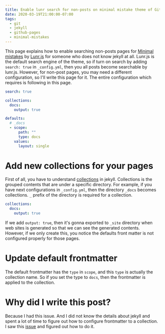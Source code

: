 ```yaml
---
title: Enable lunr search for non-posts on minimal mistake theme of GitHub pages
date: 2020-03-19T21:00:00-07:00
tags:
  - git
  - jekyll
  - github-pages
  - minimal-mistakes
---
```


This page explains how to enable searching non-posts pages for [Minimal mistakes](https://github.com/mmistakes/minimal-mistakes) by [Lunr.js](https://lunrjs.com/) for someone who does not know jekyll at all.
Lunr.js is the default search engine of the theme, so if turn on search by adding `search: true` in `_config.yml`, then you all posts become searchable by lunr.js.
However, for non-post pages, you may need a different configuration, so I'll write this page for it.
The entire configuration which requires is following in this page.

```yml
search: true

collections:
  docs:
    output: true

defaults:
  # _docs
  - scope:
      path: ""
      type: docs
    values:
      layout: single
```


# Add new collections for your pages
First of all, you have to understand [collections](https://jekyllrb.com/docs/collections/) in jekyll.
Collections is the grouped contents that are under a specific directory.
For example, if you have next configurations in `_config.yml`, then the directory `_docs` becomes collections.
`_` prefix of the directory is required for a collection.

```yml
collections:
  docs:
    output: true
```

If we add `output: true`, then it's gonna exported to `_site` directory when web sites is generated so that we can see the generated contents.
However, if we only create this, you notice the defaults front matter is not configured properly for those pages.


# Update default frontmatter
The default frontmatter has the `type` in `scope`, and this `type` is actually the collection name.
So if you set the type to `docs`, then the frontmatter is applied to the collection.


# Why did I write this post?
Because I had this issue.
And I did not know the details about jekyll and spent a lot of time to figure out how to configure frontmatter to a collection.
I saw this [issue](https://github.com/jekyll/jekyll/issues/2405) and figured out how to do it.
